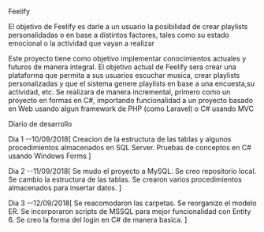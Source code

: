 Feelify

El objetivo de Feelify es darle a un usuario la posibilidad de crear playlists personalidadas o en base a distintos factores, tales como su estado emocional o la actividad que vayan a realizar

Este proyecto tiene como objetivo implementar conocimientos actuales y futuros de manera integral.
El objetivo actual de Feelify sera crear una plataforma que permita a sus usuarios escuchar musica, crear playlists personalizadas y que el sistema genere playlists en base a una encuesta,su actividad, etc.
Se realizara de manera incremental, primero como un proyecto en formas en C#, importando funcionalidad a un proyecto basado en Web usando algun framework de PHP (como Laravel) o C# usando MVC

Diario de desarrollo

Dia 1 --10/09/2018[
    Creacion de la estructura de las tablas y algunos procedimientos almacenados en SQL Server.
    Pruebas de conceptos en C# usando Windows Forms
]

Dia 2 --11/09/2018[
    Se mudo el proyecto a MySQL.
    Se creo repositorio local.
    Se cambio la estructura de las tablas.
    Se crearon varios procedimientos almacenados para insertar datos.
]

Dia 3 --12/09/2018[
    Se reacomodaron las carpetas.
    Se reorganizo el modelo ER.
    Se incorporaron scripts de MSSQL para mejor funcionalidad con Entity 6.
    Se creo la forma del login en C# de manera basica.
]
